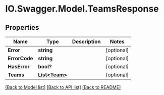 # IO.Swagger.Model.TeamsResponse
## Properties

Name | Type | Description | Notes
------------ | ------------- | ------------- | -------------
**Error** | **string** |  | [optional] 
**ErrorCode** | **string** |  | [optional] 
**HasError** | **bool?** |  | [optional] 
**Teams** | [**List&lt;Team&gt;**](Team.md) |  | [optional] 

[[Back to Model list]](../README.md#documentation-for-models) [[Back to API list]](../README.md#documentation-for-api-endpoints) [[Back to README]](../README.md)


